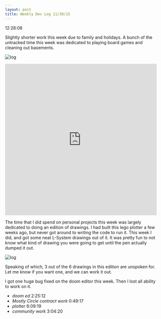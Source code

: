 ```yaml
---
layout: post
title: Weekly Dev Log 11/30/15
---
```


12:28:08

Slightly shorter work this week due to family and holidays. A bunch of the untracked time this week was dedicated to playing board games and cleaning out basements.

![log](https://dl.dropboxusercontent.com/u/43672/blog_static/images/weekly_dev_1_time.png)

<iframe src="https://vine.co/v/iz6bzDUJ3PF/embed/simple" width="500" height="500" frameborder="0"></iframe><script src="https://platform.vine.co/static/scripts/embed.js"></script>

The time that I did spend on personal projects this week was largely dedicated to doing an edition of drawings. I had built this lego plotter a few weeks ago, but never got around to writing the code to run it. This week I did, and got some neat L-System drawings out of it. It was pretty fun to not know what kind of drawing you were going to get until the pen actually dumped it out.

![log](https://dl.dropboxusercontent.com/u/43672/blog_static/images/l_system_drawings.jpg)

Speaking of which, 3 out of the 6 drawings in this edition are unspoken for. Let me know if you want one, and we can work it out.

I got one huge bug fixed on the doom editor this week. Then I lost all ability to work on it.

* *doom ed*	2:25:12
* *Mostly Circle contract work*	0:49:17
* *plotter*	6:09:19
* *community work*	3:04:20

